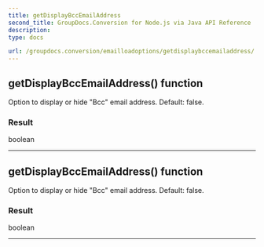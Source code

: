 ```yaml
---
title: getDisplayBccEmailAddress
second_title: GroupDocs.Conversion for Node.js via Java API Reference
description: 
type: docs

url: /groupdocs.conversion/emailloadoptions/getdisplaybccemailaddress/
---
```


## getDisplayBccEmailAddress()  function

 Option to display or hide "Bcc" email address. Default: false.
 

### Result
boolean


---


## getDisplayBccEmailAddress()  function

 Option to display or hide "Bcc" email address. Default: false.
 

### Result
boolean


---


